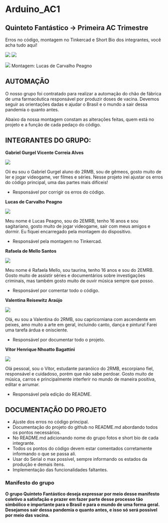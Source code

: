# Arduino_AC1
## Quinteto Fantástico -> Primeira AC Trimestre

Erros no código, montagem no Tinkercad e Short Bio dos integrantes, você acha tudo aqui!

![](https://img.shields.io/github/forks/Leoruiz197/Arduino_AC1)
![](https://img.shields.io/github/stars/Leoruiz197/Arduino_AC1)

![](https://github.com/Quinteto-Fantastico-2RB/Arduino_AC1/blob/main/AC1.png)
Montagem: Lucas de Carvalho Peagno

## **AUTOMAÇÃO** 

O nosso grupo foi contratado para realizar a automação do chão de fábrica de uma farmacêutica responsável por produzir doses de vacina. Devemos seguir as orientações dadas e ajudar o Brasil e o mundo a sair dessa pandemia o quanto antes. 

Abaixo da nossa montagem constam as alterações feitas, quem está no projeto e a função de cada pedaço do código.

## **INTEGRANTES DO GRUPO:**

**Gabriel Gurgel Vicente Correia Alves**

![](https://github.com/Quinteto-Fantastico-2RB/Arduino_AC1/blob/main/Gabriel_Gurgel.jpg)

Oii eu sou o Gabriel Gurgel aluno do 2RMB, sou de gêmeos, gosto muito de ler e jogar videogame, ver filmes e séries. Nesse projeto irei ajustar os erros do código principal, uma das partes mais difíceis!
- Responsável por corrigir os erros do código.

**Lucas de Carvalho Peagno**

![](https://github.com/Quinteto-Fantastico-2RB/Arduino_AC1/blob/main/Lucas_Peagno.jpg)

Meu nome é Lucas Peagno, sou do 2EMRB, tenho 16 anos e sou sagitariano, gosto muito de jogar videogame, sair com meus amigos e dormir. Eu fiquei encarregado pela montagem do dispositivo.
- Responsável pela montagem no Tinkercad.

**Rafaela de Mello Santos**

![](https://github.com/Quinteto-Fantastico-2RB/Arduino_AC1/blob/main/Rafaela_Mello.jpg)

Meu nome é Rafaela Mello, sou taurina, tenho 16 anos e sou do 2EMRB. Gosto muito de assistir séries e documentários sobre investigações criminais, mas também gosto muito de ouvir música sempre que posso.
- Responsável por comentar todo o código.

**Valentina Reisewitz Araújo**

![](https://github.com/Quinteto-Fantastico-2RB/Arduino_AC1/blob/main/Valentina_Reisewitz.jpg)

Olá, eu sou a Valentina do 2RMB, sou capricorniana com ascendente em peixes, amo muito a arte em geral, incluindo canto, dança e pintura! Farei uma tarefa árdua e onisciente.
- Responsável por documentar todo o projeto.

**Vítor Henrique Nhoatto Bagattini**

![](https://github.com/Quinteto-Fantastico-2RB/Arduino_AC1/blob/main/Vitor_Nhoatto.jpg)

Olá pessoal, sou o Vítor, estudante paranóico do 2RMB, escorpiano fiel, responsável e cuidadoso, porém que não sabe perdoar. Gosto muito de música, carros e principalmente interferir no mundo de maneira positiva, editar e arrumar.
- Responsável pela edição do README.

## **DOCUMENTAÇÃO DO PROJETO**

- Ajuste dos erros no código principal.
- Documentação do projeto do github no README.md abordando todos os pontos necessários.
- No README.md adicionando nome do grupo fotos e short bio de cada integrante.
- Todos os pontos do código devem estar comentados corretamente informando o que se passa ali.
- Usar do Serial o max possível, sempre informando os estados da produção e demais itens.
- Implementação das funcionalidades faltantes.

### Manifesto do grupo

**O grupo Quinteto Fantástico deseja expressar por meio desse manifesto coletivo a satisfação e prazer em fazer parte desse processo tão simbólico e importante para o Brasil e para o mundo de uma forma geral. Desejamos sair dessa pandemia o quanto antes, e isso só será possível por meio das vacina.**
